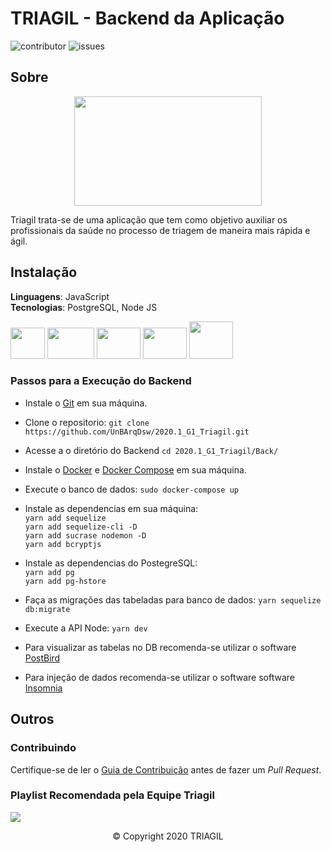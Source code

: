 # TRIAGIL - Backend da Aplicação

![contributor](https://img.shields.io/badge/all%20contributors-6-brightgreen) ![issues](https://img.shields.io/github/issues/UnBArqDsw/2020.1_G1_Triagil)
## Sobre

<div align="center"><img width="300px" height="175px" src="https://imgur.com/yBMVGy9.png"/></div>

Triagil trata-se de uma aplicação que tem como objetivo auxiliar os profissionais da saúde no processo de triagem de maneira mais rápida e ágil.

## Instalação

**Linguagens**: JavaScript </br>
**Tecnologias**: PostgreSQL, Node JS </br>

<img width="55px" height="50px" src="https://imgur.com/wVQA02I.png"/> <img width="75px" height="50px" src="https://imgur.com/g75zlLp.gif"/> <img width="70px" height="50px" src="https://i.imgur.com/6wEVcni.png"/> <img width="70px" height="50px" src="https://imgur.com/UWlGuMy.gif"/> <img width="70px" height="60px" src="https://brunocapuano.files.wordpress.com/2016/06/swarmnado.gif"/>

### Passos para a Execução do Backend

- Instale o [Git](https://git-scm.com/downloads) em sua máquina. </br>

- Clone o repositorio: `git clone https://github.com/UnBArqDsw/2020.1_G1_Triagil.git` </br>

- Acesse a o diretório do Backend `cd 2020.1_G1_Triagil/Back/` </br>

- Instale o [Docker](https://docs.docker.com/engine/install/) e [Docker Compose](https://docs.docker.com/compose/install/) em sua máquina. </br>

- Execute o banco de dados: `sudo docker-compose up` </br>

- Instale as dependencias em sua máquina: </br>
`yarn add sequelize` </br>
`yarn add sequelize-cli -D` </br>
`yarn add sucrase nodemon -D` </br>
`yarn add bcryptjs` </br>

- Instale as dependencias do PostegreSQL: </br>
`yarn add pg` </br>
`yarn add pg-hstore` </br>

- Faça as migrações das tabeladas para banco de dados: `yarn sequelize db:migrate` </br>

- Execute a API Node: `yarn dev` </br>

- Para visualizar as tabelas no DB recomenda-se utilizar o software [PostBird](https://www.electronjs.org/apps/postbird) </br>

- Para injeção de dados recomenda-se utilizar o software software [Insomnia](https://insomnia.rest/) </br>

## Outros

### Contribuindo

Certifique-se de ler o [Guia de Contribuição](https://github.com/UnBArqDsw/2020.1_G1_Triagil/blob/master/CONTRIBUTING.md) antes de fazer um _Pull Request_.

### Playlist Recomendada pela Equipe Triagil

[<img src="https://i.imgur.com/r2CyliD.jpg"/>](https://open.spotify.com/embed/playlist/3UofgfCHHvuv6PTXDOlxNj)

<div align="center"><footer>&copy; Copyright 2020 TRIAGIL</footer></div>
